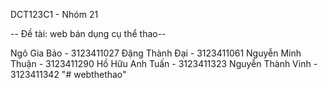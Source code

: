 DCT123C1 - Nhóm 21

-- Đề tài: web bán dụng cụ thể thao--

Ngô Gia Bảo - 3123411027
Đặng Thành Đại - 3123411061
Nguyễn Minh Thuận - 3123411290
Hồ Hữu Anh Tuấn  - 3123411323
Nguyễn Thành Vinh  - 3123411342
"# webthethao" 
